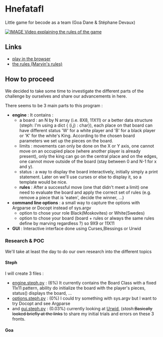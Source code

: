 # Hnefatafl
Little game for becode as a team (Goa Dane &amp; Stéphane Devaux)


[![IMAGE Video explaining the rules of the game](http://img.youtube.com/vi/rwO3AN__kAw/0.jpg)](https://www.youtube.com/watch?v=rwO3AN__kAw)

## Links
- [play in the browser](http://www.lutanho.net/play/hnefatafl.html)
- [the rules (Marvin's rules)](http://aagenielsen.dk/fetlar_rules_en.php)

## How to proceed

We decided to take some time to investigate the different parts of the challenge by ourselves and share our advancements in here.

There seems to be 3 main parts to this program :
- **engine** : It contains :
  - a board : an N by N array (i.e. 8X8, 11X11) or a better data structure (steph: I'm using a dict { (i,j) : char}), each place on that board can have different status 'W' for a white player and 'B' for a black player or 'K' for the white's King. According to the chosen board parameters we set up the pieces on the board.
  - limits : movements can only be done on the X or Y axis, one cannot move on an occupied place (where another player is already present), only the king can go on the central place and on the edges, one cannot move outside of the board (stay between 0 and N-1 for x and y).
  - status : a way to display the board interactively, initially simply a print statement. Later on we'll use curses or else to display it, so a template would be nice.
  - **rules** : After a successful move (one that didn't meet a limit) one need to evaluate the board and apply the correct set of rules (e.g. remove a piece that is 'eaten', decide the winner, ...)
- **command line options** : a small way to capture the options with Argparse or Docopt instead of sys.argv
  - option to chose your role Black(Moskovites) or White(Swedes)
  - option to chose your board (board + rules or always the same rules define by marving regardless ?) so 9X9 or 11X11
- **GUI** : Interactive interface done using Curses,Blessings or Urwid

### Research & POC

We'll take at least the day to do our own research into the different topics

#### Steph
I will create 3 files : 
- [engine.steph.py](engine.steph.py) : (6%) It currently contains the Board Class with a fixed 11x11 pattern, ability do initialize the board with the player's pieces, status() displays the board, ... 
- [options.steph.py](options.steph.py) : (0%) I could try something with sys.argv but I want to try Docopt and see Argparse
- and [gui.steph.py](gui.steph.py) : (0.03%) currently looking at [Urwid](urwid.md), (*stash:*~~Basically looked briefly at the links~~
to share my initial trials and errors on these 3 fronts.

#### Goa


